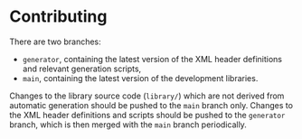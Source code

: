 # Contributing

There are two branches:

* `generator`, containing the latest version of the XML header definitions and relevant generation scripts,
* `main`, containing the latest version of the development libraries.

Changes to the library source code (`library/`) which are not derived from automatic generation should be pushed
to the `main` branch only. Changes to the XML header definitions and scripts should be pushed to the `generator`
branch, which is then merged with the `main` branch periodically.

